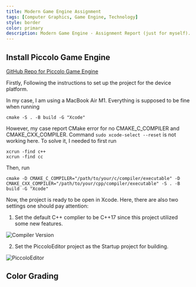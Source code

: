 ```yaml
---
title: Modern Game Engine Assignment
tags: [Computer Graphics, Game Engine, Technology]
style: border
color: primary
description: Modern Game Engine - Assignment Report (just for myself).
---
```


## Install Piccolo Game Engine

[GitHub Repo for Piccolo Game Engine](https://github.com/BoomingTech/Piccolo)

Firstly, Following the instructions to set up the project for the device platform. 

In my case, I am using a MacBook Air M1. Everything is supposed to be fine when running 
```
cmake -S . -B build -G "Xcode"
```
However, my case report CMake error for no CMAKE_C_COMPILER and CMAKE_CXX_COMPILER. Command `sudo xcode-select --reset` is not working here. To solve it, I needed to first run 
```
xcrun -find c++
xcrun -find cc
```
Then, run 
```
cmake -D CMAKE_C_COMPILER="/path/to/your/c/compiler/executable" -D CMAKE_CXX_COMPILER="/path/to/your/cpp/compiler/executable" -S . -B build -G "Xcode"
```

Now, the project is ready to be open in Xcode. Here, there are also two settings one should pay attention:

1. Set the default C++ complier to be C++17 since this project utilized some new features.

![Compiler Version]({{site.baseurl}}/assets/GameEngineAssignment/CompilerVersion.png)

2. Set the PiccoloEditor project as the Startup project for building.

![PiccoloEditor]({{site.baseurl}}/assets/GameEngineAssignment/PiccoloEditor.png)


## Color Grading 